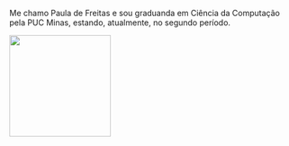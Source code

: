 Me chamo Paula de Freitas e sou graduanda em Ciência da Computação pela PUC Minas, estando, atualmente, no segundo período.
<div>
<a href="https://github.com/pauladefreitas">
<img height="180em" src="https://github-readme-stats.vercel.app/api/top-langs/?username=pauladefreitas&layout=compact&langs_count=7&theme=dracula"/>
  



